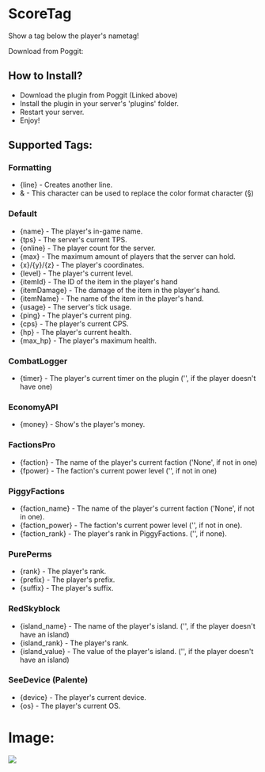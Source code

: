 # ScoreTag

Show a tag below the player's nametag!

Download from Poggit: [](https://poggit.pmmp.io/p/ScoreTag)

## How to Install?

* Download the plugin from Poggit (Linked above)
* Install the plugin in your server's 'plugins' folder.
* Restart your server.
* Enjoy!

## Supported Tags:

### Formatting

* {line} - Creates another line.
* & - This character can be used to replace the color format character (§)

### Default

* {name} - The player's in-game name.
* {tps} - The server's current TPS.
* {online} - The player count for the server.
* {max} - The maximum amount of players that the server can hold.
* {x}/{y}/{z} - The player's coordinates.
* {level} - The player's current level. 
* {itemId} - The ID of the item in the player's hand
* {itemDamage} - The damage of the item in the player's hand.
* {itemName} - The name of the item in the player's hand.
* {usage} - The server's tick usage.
* {ping} - The player's current ping.
* {cps} - The player's current CPS.
* {hp} - The player's current health.
* {max_hp} - The player's maximum health.

### CombatLogger

* {timer} - The player's current timer on the plugin ('', if the player doesn't have one)

### EconomyAPI

* {money} - Show's the player's money.

### FactionsPro

* {faction} - The name of the player's current faction ('None', if not in one)
* {fpower} - The faction's current power level ('', if not in one)

### PiggyFactions

* {faction_name} - The name of the player's current faction ('None', if not in one).
* {faction_power} - The faction's current power level ('', if not in one).
* {faction_rank} - The player's rank in PiggyFactions. ('', if none).

### PurePerms

* {rank} - The player's rank.
* {prefix} - The player's prefix.
* {suffix} - The player's suffix.

### RedSkyblock

* {island_name} - The name of the player's island. ('', if the player doesn't have an island)
* {island_rank} - The player's rank.
* {island_value} - The value of the player's island. ('', if the player doesn't have an island)


### SeeDevice (Palente)

* {device} - The player's current device.
* {os} - The player's current OS.

# Image:


![](icon.png)
